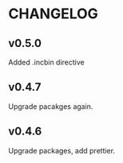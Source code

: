 # CHANGELOG

## v0.5.0

Added .incbin directive

## v0.4.7

Upgrade pacakges again.

## v0.4.6

Upgrade packages, add prettier.
